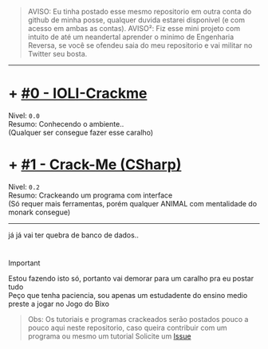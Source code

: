 > AVISO: Eu tinha postado esse mesmo repositorio em outra conta do github de minha posse, qualquer duvida estarei disponivel (e com acesso em ambas as contas).
> AVISO²: Fiz esse mini projeto com intuito de até um neandertal aprender o minimo de Engenharia Reversa, se você se ofendeu saia do meu repositorio e vai militar no Twitter seu bosta.

---

# + [#0 - IOLI-Crackme](https://github.com/sickshark2007/crack-me/tree/main/%230%20-%20IOLI-Crackme) 
Nivel: ```0.0```</br>
Resumo: Conhecendo o ambiente..</br>
(Qualquer ser consegue fazer esse caralho)

# + [#1 - Crack-Me (CSharp)](https://github.com/sickshark2007/crack-me/tree/main/%231%20-%20Crack-Me%20GUI)
Nivel: ```0.2```</br>
Resumo: Crackeando um programa com interface</br>
(Só requer mais ferramentas, porém qualquer ANIMAL com mentalidade do monark consegue)

---

já já vai ter quebra de banco de dados..

#
> [!IMPORTANT]
> Estou fazendo isto só, portanto vai demorar para um caralho pra eu postar tudo</br>
> Peço que tenha paciencia, sou apenas um estudadente do ensino medio preste a jogar no Jogo do Bixo</br>
> > Obs: Os tutoriais e programas crackeados serão postados pouco a pouco aqui neste repositorio, caso queira contribuir com um programa ou mesmo um tutorial Solicite um [Issue](https://github.com/sickshark2007/crack-me/issues)
